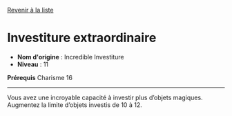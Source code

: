 [Revenir à la liste](..)

# Investiture extraordinaire

 * **Nom d'origine** : Incredible Investiture
 * **Niveau** : 11


<p><strong>Prérequis</strong> Charisme 16</p>
<hr>
<p>Vous avez une incroyable capacité à investir plus d’objets magiques. Augmentez la limite d’objets investis de 10 à 12.</p>